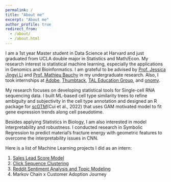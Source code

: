 ```yaml
---
permalink: /
title: "About me"
excerpt: "About me"
author_profile: true
redirect_from: 
  - /about/
  - /about.html
---
```


I am a 1st year Master student in Data Science at Harvard and just graduated from UCLA double major in Statistics and Math/Econ. My research interest is statistical machine learning, especially the applications in Genomics and Bioinformatics. I am grateful to be advised by [Prof. Jessica Jingyi Li](http://jsb.ucla.edu/about-jingyi-jessica-li) and [Prof. Mathieu Bauchy](http://www.mathieu.bauchy.com/) in my undergraduate research. Also, I took internships at [Adobe](https://www.adobe.com/), [Thumbtack](https://www.thumbtack.com/), [TAL Education Group](https://en.100tal.com/), and [onomy](https://www.onomy.co/).

My research focuses on developing statistical tools for Single-cell RNA sequencing data. I built ML-based cell type similarity trees to refine ambiguity and subjectivity in the cell type annotation and designed an R package for [scGTM](https://github.com/Sylviama1026/scGTM)(Cui et al., 2022) that uses GAM motivated model to fit gene expression trends along cell pseudotime. 

Besides applying Statistics in Biology, I am also interested in model interpretability and robustness. I conducted research in Symbolic Regression to predict material’s fracture energy with geometric features to overcome the interpretability issues in CNN.  

Here is a list of Machine Learning projects I did as an intern: 
1. [Sales Lead Score Model](https://github.com/Sylviama1026/Lead_Score_Model)
2. [Click Sequence Clustering](https://github.com/Sylviama1026/Click_Sequence_Clustering)
3. [Reddit Sentiment Analysis and Topic Modeling](https://github.com/Sylviama1026/Onomy)
4. Markov Chain x Customer Adoption Journey
